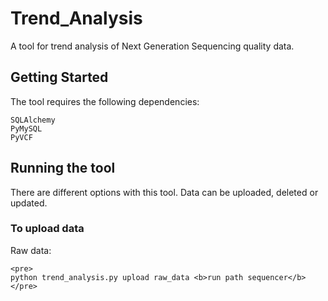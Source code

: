 # Trend_Analysis

A tool for trend analysis of Next Generation Sequencing quality data.

## Getting Started 
The tool requires the following dependencies:
```
SQLAlchemy
PyMySQL
PyVCF
```

## Running the tool
There are different options with this tool.
Data can be uploaded, deleted or updated.

### To upload data
Raw data:
```
<pre>
python trend_analysis.py upload raw_data <b>run path sequencer</b>
</pre>
```
